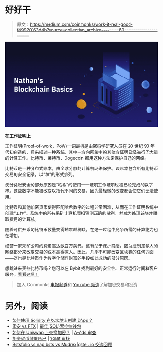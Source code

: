 # 好好干

> 原文：<https://medium.com/coinmonks/work-it-real-good-f49920163d4b?source=collection_archive---------60----------------------->

![](img/d0e088d4b375e0eb3438f1bc382a6862.png)

**在工作证明上**

工作证明(Proof-of-work，PoW)一词最初是由密码学研究人员在 20 世纪 90 年代初创造的，用来描述一种系统，其中一方向网络中的其他方证明已经进行了大量的计算工作。比特币、莱特币、Dogecoin 都用这种方法来保护自己的网络。

比特币是一种分布式账本，由全球分散的计算机网络保护。该账本包含所有比特币交易的安全记录，以“块”的形式排列。

使分类账安全的部分原因是“哈希”的使用——证明工作证明过程已经完成的数字串。这些数字不能被改变以指代不同的交易，因为最轻微的改变都会使它们无法使用。

比特币和其他加密货币使得匹配哈希数字的过程非常困难，从而在工作证明系统中创建“工作”。系统中的所有采矿计算机竞相猜测正确的散列，并成为处理该块并赚取费用的计算机。

随着可供开采的比特币数量变得越来越稀缺，在这一过程中竞争所需的计算能力也在增加。

经营一家采矿公司的费用高达数百万美元。这有助于保护网络，因为控制足够大的网络部分来改变交易的成本高得惊人。因此，几乎不可能改变区块链的任何方面——这也是比特币作为数字化储存财富的手段如此成功的部分原因。

想跳进来买些比特币吗？您可以在 Bybit 找到最好的安全性、正常运行时间和客户服务。[看看这里！](https://www.bybit.com/)

> 加入 Coinmonks [电报频道](https://t.me/coincodecap)和 [Youtube 频道](https://www.youtube.com/c/coinmonks/videos)了解加密交易和投资

# 另外，阅读

*   [如何使用 Solidity 在以太坊上创建 DApp？](https://coincodecap.com/create-a-dapp-on-ethereum-using-solidity)
*   [币安 vs FTX](https://coincodecap.com/binance-vs-ftx) | [最佳(SOL)索拉纳钱包](https://coincodecap.com/solana-wallets)
*   [如何在 Uniswap 上交换加密？](https://coincodecap.com/swap-crypto-on-uniswap) | [A-Ads 审查](https://coincodecap.com/a-ads-review)
*   [加密货币储蓄账户](/coinmonks/cryptocurrency-savings-accounts-be3bc0feffbf) | [YoBit 审核](/coinmonks/yobit-review-175464162c62)
*   [Botsfolio vs nap bots vs Mudrex](/coinmonks/botsfolio-vs-napbots-vs-mudrex-c81344970c02)|[gate . io 交流回顾](/coinmonks/gate-io-exchange-review-61bf87b7078f)